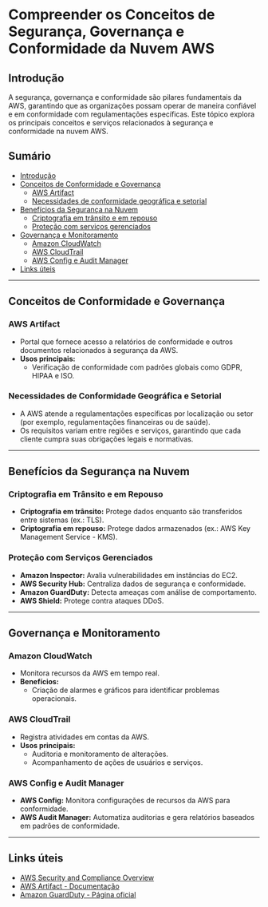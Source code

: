 # Compreender os Conceitos de Segurança, Governança e Conformidade da Nuvem AWS  

## Introdução  
A segurança, governança e conformidade são pilares fundamentais da AWS, garantindo que as organizações possam operar de maneira confiável e em conformidade com regulamentações específicas. Este tópico explora os principais conceitos e serviços relacionados à segurança e conformidade na nuvem AWS.  

## Sumário  
- [Introdução](#introdução)  
- [Conceitos de Conformidade e Governança](#conceitos-de-conformidade-e-governança)  
  - [AWS Artifact](#aws-artifact)  
  - [Necessidades de conformidade geográfica e setorial](#necessidades-de-conformidade-geográfica-e-setorial)  
- [Benefícios da Segurança na Nuvem](#benefícios-da-segurança-na-nuvem)  
  - [Criptografia em trânsito e em repouso](#criptografia-em-trânsito-e-em-repouso)  
  - [Proteção com serviços gerenciados](#proteção-com-serviços-gerenciados)  
- [Governança e Monitoramento](#governança-e-monitoramento)  
  - [Amazon CloudWatch](#amazon-cloudwatch)  
  - [AWS CloudTrail](#aws-cloudtrail)  
  - [AWS Config e Audit Manager](#aws-config-e-audit-manager)  
- [Links úteis](#links-úteis)  

---

## Conceitos de Conformidade e Governança  

### AWS Artifact  
- Portal que fornece acesso a relatórios de conformidade e outros documentos relacionados à segurança da AWS.  
- **Usos principais:**  
  - Verificação de conformidade com padrões globais como GDPR, HIPAA e ISO.  

### Necessidades de Conformidade Geográfica e Setorial  
- A AWS atende a regulamentações específicas por localização ou setor (por exemplo, regulamentações financeiras ou de saúde).  
- Os requisitos variam entre regiões e serviços, garantindo que cada cliente cumpra suas obrigações legais e normativas.  

---

## Benefícios da Segurança na Nuvem  

### Criptografia em Trânsito e em Repouso  
- **Criptografia em trânsito:** Protege dados enquanto são transferidos entre sistemas (ex.: TLS).  
- **Criptografia em repouso:** Protege dados armazenados (ex.: AWS Key Management Service - KMS).  

### Proteção com Serviços Gerenciados  
- **Amazon Inspector:** Avalia vulnerabilidades em instâncias do EC2.  
- **AWS Security Hub:** Centraliza dados de segurança e conformidade.  
- **Amazon GuardDuty:** Detecta ameaças com análise de comportamento.  
- **AWS Shield:** Protege contra ataques DDoS.  

---

## Governança e Monitoramento  

### Amazon CloudWatch  
- Monitora recursos da AWS em tempo real.  
- **Benefícios:**  
  - Criação de alarmes e gráficos para identificar problemas operacionais.  

### AWS CloudTrail  
- Registra atividades em contas da AWS.  
- **Usos principais:**  
  - Auditoria e monitoramento de alterações.  
  - Acompanhamento de ações de usuários e serviços.  

### AWS Config e Audit Manager  
- **AWS Config:** Monitora configurações de recursos da AWS para conformidade.  
- **AWS Audit Manager:** Automatiza auditorias e gera relatórios baseados em padrões de conformidade.  

---

## Links úteis  
- [AWS Security and Compliance Overview](https://aws.amazon.com/pt/compliance/)  
- [AWS Artifact - Documentação](https://aws.amazon.com/pt/artifact/)  
- [Amazon GuardDuty - Página oficial](https://aws.amazon.com/pt/guardduty/)  
